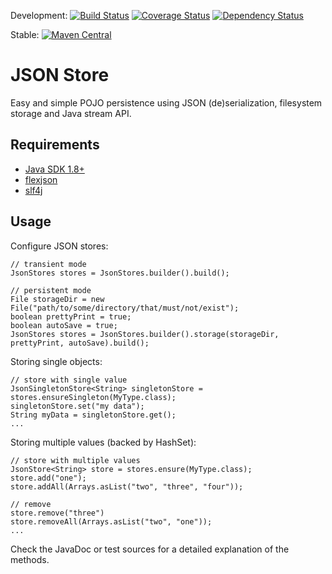 Development: [![Build Status](https://secure.travis-ci.org/christiangroth/json-store.svg)](http://travis-ci.org/christiangroth/json-store)
[![Coverage Status](https://coveralls.io/repos/christiangroth/json-store/badge.svg?branch=develop)](https://coveralls.io/r/christiangroth/json-store?branch=develop)
[![Dependency Status](https://www.versioneye.com/user/projects/551efcaf971f7847ca0003e2/badge.svg?style=flat)](https://www.versioneye.com/user/projects/551efcaf971f7847ca0003e2)

Stable: [![Maven Central](https://maven-badges.herokuapp.com/maven-central/com.github.christiangroth/json-store/badge.svg)](http://search.maven.org/#artifactdetails|com.github.christiangroth|json-store)

JSON Store
=====================
Easy and simple POJO persistence using JSON (de)serialization, filesystem storage and Java stream API.

Requirements
------------

- [Java SDK 1.8+][1]
- [flexjson][2]
- [slf4j][3]

Usage
-----

Configure JSON stores:
	
	// transient mode
	JsonStores stores = JsonStores.builder().build();
	
	// persistent mode
	File storageDir = new File("path/to/some/directory/that/must/not/exist");
	boolean prettyPrint = true;
	boolean autoSave = true;
	JsonStores stores = JsonStores.builder().storage(storageDir, prettyPrint, autoSave).build();

Storing single objects:

	// store with single value
	JsonSingletonStore<String> singletonStore = stores.ensureSingleton(MyType.class);	
	singletonStore.set("my data");
	String myData = singletonStore.get();
	...

Storing multiple values (backed by HashSet<T>):
	
	// store with multiple values
	JsonStore<String> store = stores.ensure(MyType.class);
	store.add("one");
	store.addAll(Arrays.asList("two", "three", "four"));
	
	// remove
	store.remove("three")
	store.removeAll(Arrays.asList("two", "one"));
	...

Check the JavaDoc or test sources for a detailed explanation of the methods.

[1]: http://www.oracle.com/technetwork/java/javase/downloads/index.html
[2]: http://flexjson.sourceforge.net/
[3]: http://www.slf4j.org/